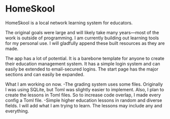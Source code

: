 # HomeSkool
HomeSkool is a local network learning system for educators.

The original goals were large and will likely take many years—most of the work is outside of programming. I am currently building out learning tools for my personal use. I will gladfully append these built resources as they are made.

The app has a lot of potential. It is a barebone template for anyone to create their education management system. It has a simple login system and can easily be extended to email-secured logins. The start page has the major sections and can easily be expanded. 

What I am working on now.
-The grading system uses some files. Originally I was using SQLite, but Toml was slightly easier to implement. Also, I plan to create the lessons in Toml files. So to increase code overlap, I made every config a Toml file.
-Simple higher education lessons in random and diverse fields. I will add what I am trying to learn. The lessons may include any and everything.
